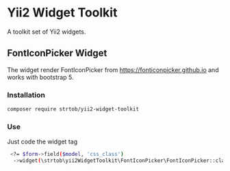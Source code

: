 # Yii2 Widget Toolkit

A toolkit set of Yii2 widgets.

## FontIconPicker Widget

The widget render FontIconPicker from https://fonticonpicker.github.io and works with bootstrap 5.

### Installation

```bash
composer require strtob/yii2-widget-toolkit
```

### Use

Just code the widget tag

```bash
 <?= $form->field($model, 'css_class')
  ->widget(\strtob\yii2WidgetToolkit\FontIconPicker\FontIconPicker::class, []) ?>
```
